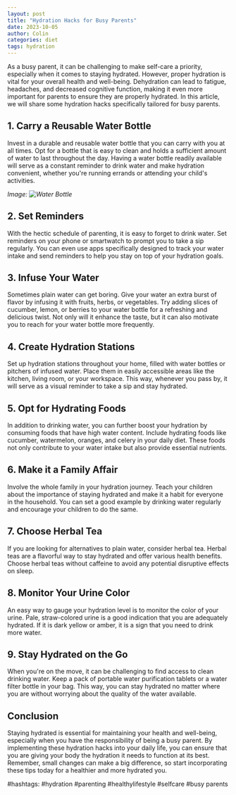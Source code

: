 ```yaml
---
layout: post
title: "Hydration Hacks for Busy Parents"
date: 2023-10-05
author: Colin
categories: diet
tags: hydration
---
```


As a busy parent, it can be challenging to make self-care a priority, especially when it comes to staying hydrated. However, proper hydration is vital for your overall health and well-being. Dehydration can lead to fatigue, headaches, and decreased cognitive function, making it even more important for parents to ensure they are properly hydrated. In this article, we will share some hydration hacks specifically tailored for busy parents.

## 1. Carry a Reusable Water Bottle

Invest in a durable and reusable water bottle that you can carry with you at all times. Opt for a bottle that is easy to clean and holds a sufficient amount of water to last throughout the day. Having a water bottle readily available will serve as a constant reminder to drink water and make hydration convenient, whether you're running errands or attending your child's activities.

*Image: ![Water Bottle](https://source.unsplash.com/1600x900/?water-bottle)*

## 2. Set Reminders

With the hectic schedule of parenting, it is easy to forget to drink water. Set reminders on your phone or smartwatch to prompt you to take a sip regularly. You can even use apps specifically designed to track your water intake and send reminders to help you stay on top of your hydration goals.

## 3. Infuse Your Water

Sometimes plain water can get boring. Give your water an extra burst of flavor by infusing it with fruits, herbs, or vegetables. Try adding slices of cucumber, lemon, or berries to your water bottle for a refreshing and delicious twist. Not only will it enhance the taste, but it can also motivate you to reach for your water bottle more frequently.

## 4. Create Hydration Stations

Set up hydration stations throughout your home, filled with water bottles or pitchers of infused water. Place them in easily accessible areas like the kitchen, living room, or your workspace. This way, whenever you pass by, it will serve as a visual reminder to take a sip and stay hydrated.

## 5. Opt for Hydrating Foods

In addition to drinking water, you can further boost your hydration by consuming foods that have high water content. Include hydrating foods like cucumber, watermelon, oranges, and celery in your daily diet. These foods not only contribute to your water intake but also provide essential nutrients.

## 6. Make it a Family Affair

Involve the whole family in your hydration journey. Teach your children about the importance of staying hydrated and make it a habit for everyone in the household. You can set a good example by drinking water regularly and encourage your children to do the same.

## 7. Choose Herbal Tea

If you are looking for alternatives to plain water, consider herbal tea. Herbal teas are a flavorful way to stay hydrated and offer various health benefits. Choose herbal teas without caffeine to avoid any potential disruptive effects on sleep.

## 8. Monitor Your Urine Color

An easy way to gauge your hydration level is to monitor the color of your urine. Pale, straw-colored urine is a good indication that you are adequately hydrated. If it is dark yellow or amber, it is a sign that you need to drink more water.

## 9. Stay Hydrated on the Go

When you're on the move, it can be challenging to find access to clean drinking water. Keep a pack of portable water purification tablets or a water filter bottle in your bag. This way, you can stay hydrated no matter where you are without worrying about the quality of the water available.

## Conclusion

Staying hydrated is essential for maintaining your health and well-being, especially when you have the responsibility of being a busy parent. By implementing these hydration hacks into your daily life, you can ensure that you are giving your body the hydration it needs to function at its best. Remember, small changes can make a big difference, so start incorporating these tips today for a healthier and more hydrated you.

#hashtags: #hydration #parenting #healthylifestyle #selfcare #busy parents